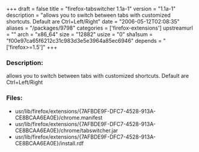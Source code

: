 +++
draft = false
title = "firefox-tabswitcher 1.1a-1"
version = "1.1a-1"
description = "allows you to switch between tabs with customized shortcuts. Default are Ctrl+Left/Right"
date = "2006-05-12T02:08:35"
aliases = "/packages/9798"
categories = ['firefox-extensions']
upstreamurl = ""
arch = "x86_64"
size = "12882"
usize = "0"
sha1sum = "f00e97ca65f6212c31c983d3e5e3964a85ec6946"
depends = "['firefox>=1.5']"
+++
### Description: 
allows you to switch between tabs with customized shortcuts. Default are Ctrl+Left/Right

### Files: 
* usr/lib/firefox/extensions/{7AFBDE9F-DFC7-4528-913A-CE8BCAA6EA0E}/chrome.manifest
* usr/lib/firefox/extensions/{7AFBDE9F-DFC7-4528-913A-CE8BCAA6EA0E}/chrome/tabswitcher.jar
* usr/lib/firefox/extensions/{7AFBDE9F-DFC7-4528-913A-CE8BCAA6EA0E}/install.rdf
